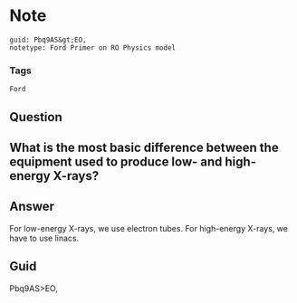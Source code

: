 # Note
```
guid: Pbq9AS&gt;EO,
notetype: Ford Primer on RO Physics model
```

### Tags
```
Ford
```

## Question
<h2>What is the most basic difference between the equipment used to produce low- and high-energy X-rays?</h2>

## Answer
<section>
<p>For low-energy X-rays, we use electron tubes.
For high-energy X-rays, we have to use linacs.</p>

</section>

## Guid
Pbq9AS>EO,
